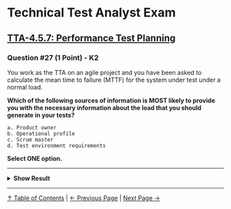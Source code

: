 # Technical Test Analyst Exam

## [TTA-4.5.7: Performance Test Planning](../../4-quality-characteristics-for-technical-testing/4.5-performance-testing.md#457-performance-test-planning)

### Question #27 (1 Point) - K2

You work as the TTA on an agile project and you have been asked to calculate the mean time to failure (MTTF) for the system under test under a normal load.

**Which of the following sources of information is MOST likely to provide you with the necessary information about the load that you should generate in your tests?**

    a. Product owner
    b. Operational profile
    c. Scrum master
    d. Test environment requirements

**Select ONE option.**

---

<details>
<summary><strong>Show Result</strong></summary>

#### Correct Answer: b

    a. Is not correct. The Product owner may have provided input on what the load is expected to be, but they are unlikely to know the expected load in sufficient detail
    b. Is correct. The operational profile should define how the system is expected to be used in normal conditions
    c. Is not correct. The Scrum Master may not be a subject matter expert on reliability and is unlikely to know the expected load in sufficient detail
    d. Is not correct. Although the test environment requirements will include the ability to generate loads based on the operational profile, they will not define those loads

</details>

---

[↑ Table of Contents](../../README.md#table-of-contents) | [← Previous Page](question-26.md) | [Next Page →](question-28.md)
